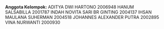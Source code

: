 
**Anggota Kelompok:**
ADITYA DWI HARTONO 2006948
HANUM SALSABILLA 2001787
INDAH NOVITA SARI BR GINTING 2004137
IHSAN MAULANA SUHERMAN	2004518	
JOHANNES ALEXANDER PUTRA 2002895
VINA NURWANTI 2000930


